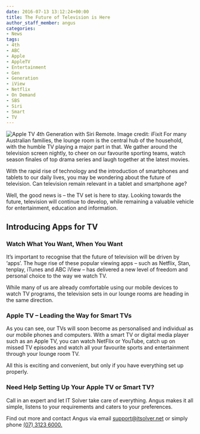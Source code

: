 ```yaml
---
date: 2016-07-13 13:12:24+00:00
title: The Future of Television is Here
author_staff_member: angus
categories:
- News
tags:
- 4th
- ABC
- Apple
- AppleTV
- Entertainment
- Gen
- Generation
- iView
- Netflix
- On Demand
- SBS
- Siri
- Smart
- TV
---
```

![Apple TV 4th Generation with Siri Remote. Image credit: iFixit](/assets/images/header-image-apple-tv.ifixit-656px.jpg)
For many Australian families, the lounge room is the central hub of the household, with the humble TV playing a major part in that. We gather around the television screen nightly, to cheer on our favourite sporting teams, watch season finales of top drama series and laugh together at the latest movies.

With the rapid rise of technology and the introduction of smartphones and tablets to our daily lives, you may be wondering about the future of television. Can television remain relevant in a tablet and smartphone age?

Well, the good news is – the TV set is here to stay. Looking towards the future, television will continue to develop, while remaining a valuable vehicle for entertainment, education and information.

## Introducing Apps for TV

### Watch What You Want, When You Want
It’s important to recognise that the future of television will be driven by ‘apps’. The huge rise of these popular viewing apps – such as Netflix, Stan, tenplay, iTunes and ABC iView – has delivered a new level of freedom and personal choice to the way we watch TV.

While many of us are already comfortable using our mobile devices to watch TV programs, the television sets in our lounge rooms are heading in the same direction.

### Apple TV – Leading the Way for Smart TVs
As you can see, our TVs will soon become as personalised and individual as our mobile phones and computers. With a smart TV or digital media player such as an Apple TV, you can watch NetFlix or YouTube, catch up on missed TV episodes and watch all your favourite sports and entertainment through your lounge room TV.

All this is exciting and convenient, but only if you have everything set up properly.

### Need Help Setting Up Your Apple TV or Smart TV?
Call in an expert and let IT Solver take care of everything. Angus makes it all simple, listens to your requirements and caters to your preferences.

Find out more and contact Angus via email [support@itsolver.net](mailto:support@itsolver.net) or simply phone [(07) 3123 6000.](tel:61731236000)